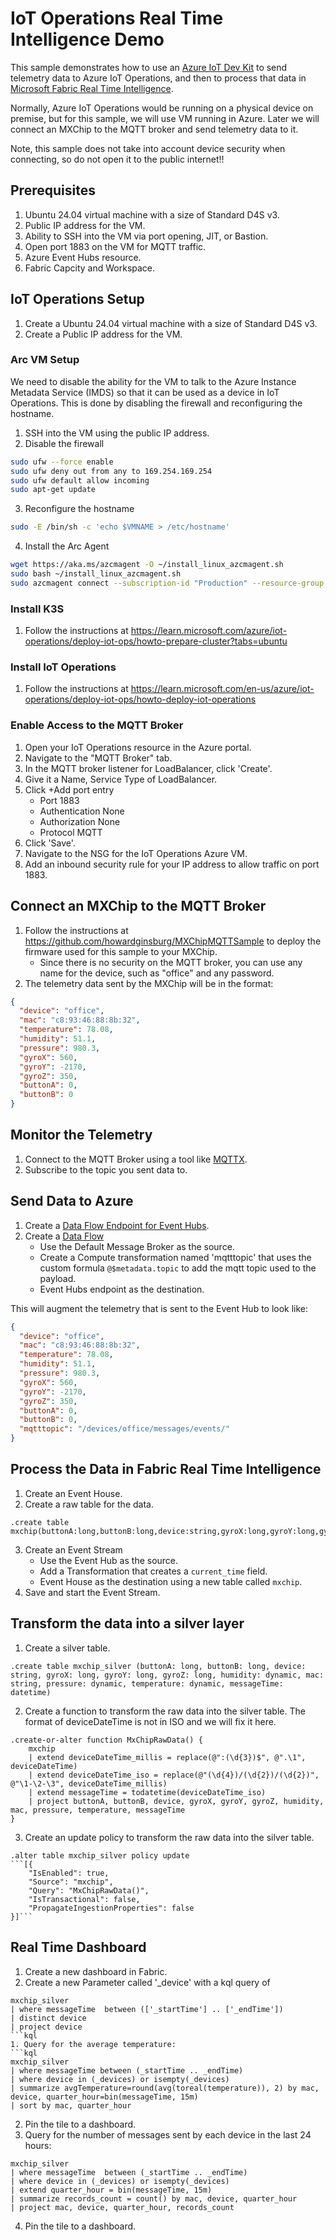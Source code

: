 # IoT Operations Real Time Intelligence Demo

This sample demonstrates how to use an [Azure IoT Dev Kit](https://microsoft.github.io/azure-iot-developer-kit/) to send telemetry data to Azure IoT Operations, and then to process that data in [Microsoft Fabric Real Time Intelligence](https://learn.microsoft.com/en-us/fabric/real-time-intelligence/overview). 

Normally, Azure IoT Operations would be running on a physical device on premise, but for this sample, we will use VM running in Azure.
Later we will connect an MXChip to the MQTT broker and send telemetry data to it.

Note, this sample does not take into account device security when connecting, so do not open it to the public internet!!

## Prerequisites

1. Ubuntu 24.04 virtual machine with a size of Standard D4S v3.
1. Public IP address for the VM.
1. Ability to SSH into the VM via port opening, JIT, or Bastion.
1. Open port 1883 on the VM for MQTT traffic.
1. Azure Event Hubs resource.
1. Fabric Capcity and Workspace.

## IoT Operations Setup

1. Create a Ubuntu 24.04 virtual machine with a size of Standard D4S v3.
1. Create a Public IP address for the VM.

### Arc VM Setup

We need to disable the ability for the VM to talk to the Azure Instance Metadata Service (IMDS) so that it can be used as a device in IoT Operations.  This is done by disabling the firewall and reconfiguring the hostname.

1. SSH into the VM using the public IP address.
2. Disable the firewall
```bash
sudo ufw --force enable
sudo ufw deny out from any to 169.254.169.254
sudo ufw default allow incoming
sudo apt-get update
```
3. Reconfigure the hostname
```bash
sudo -E /bin/sh -c 'echo $VMNAME > /etc/hostname'
```
4. Install the Arc Agent
```bash
wget https://aka.ms/azcmagent -O ~/install_linux_azcmagent.sh
sudo bash ~/install_linux_azcmagent.sh
sudo azcmagent connect --subscription-id "Production" --resource-group "HybridServers" --location "eastus2" #Modify the subscription-id, resource-group, and location as needed
```

### Install K3S

1. Follow the instructions at https://learn.microsoft.com/azure/iot-operations/deploy-iot-ops/howto-prepare-cluster?tabs=ubuntu

### Install IoT Operations

1. Follow the instructions at https://learn.microsoft.com/en-us/azure/iot-operations/deploy-iot-ops/howto-deploy-iot-operations

### Enable Access to the MQTT Broker

1. Open your IoT Operations resource in the Azure portal.
2. Navigate to the "MQTT Broker" tab.
3. In the MQTT broker listener for LoadBalancer, click 'Create'.
4. Give it a Name, Service Type of LoadBalancer.
5. Click +Add port entry 
    - Port 1883
    - Authentication None
    - Authorization None 
    - Protocol MQTT
6. Click 'Save'.
7. Navigate to the NSG for the IoT Operations Azure VM.
8. Add an inbound security rule for your IP address to allow traffic on port 1883.

## Connect an MXChip to the MQTT Broker

1. Follow the instructions at https://github.com/howardginsburg/MXChipMQTTSample to deploy the firmware used for this sample to your MXChip.
    - Since there is no security on the MQTT broker, you can use any name for the device, such as "office" and any password.
2. The telemetry data sent by the MXChip will be in the format:
```json
{
  "device": "office",
  "mac": "c8:93:46:88:8b:32",
  "temperature": 78.08,
  "humidity": 51.1,
  "pressure": 980.3,
  "gyroX": 560,
  "gyroY": -2170,
  "gyroZ": 350,
  "buttonA": 0,
  "buttonB": 0
}
```

## Monitor the Telemetry

1. Connect to the MQTT Broker using a tool like [MQTTX](https://mqttx.app/).
2. Subscribe to the topic you sent data to.

## Send Data to Azure

1. Create a [Data Flow Endpoint for Event Hubs](https://learn.microsoft.com/en-us/azure/iot-operations/connect-to-cloud/howto-configure-kafka-endpoint?tabs=portal).
2. Create a [Data Flow](https://learn.microsoft.com/en-us/azure/iot-operations/connect-to-cloud/howto-configure-kafka-endpoint?tabs=portal)
    - Use the Default Message Broker as the source.
    - Create a Compute transformation named 'mqtttopic' that uses the custom formula `@$metadata.topic` to add the mqtt topic used to the payload.
    - Event Hubs endpoint as the destination.

This will augment the telemetry that is sent to the Event Hub to look like:
```json
{
  "device": "office",
  "mac": "c8:93:46:88:8b:32",
  "temperature": 78.08,
  "humidity": 51.1,
  "pressure": 980.3,
  "gyroX": 560,
  "gyroY": -2170,
  "gyroZ": 350,
  "buttonA": 0,
  "buttonB": 0,
  "mqtttopic": "/devices/office/messages/events/"
}
```

## Process the Data in Fabric Real Time Intelligence

1. Create an Event House.
2. Create a raw table for the data.
```kql
.create table mxchip(buttonA:long,buttonB:long,device:string,gyroX:long,gyroY:long,gyroZ:long,humidity:dynamic,mac:string,mqtttopic:string,pressure:dynamic,temperature:dynamic,EventProcessedUtcTime:datetime,PartitionId:long,EventEnqueuedUtcTime:datetime,current_time:datetime,deviceDateTime:string)
```
3. Create an Event Stream
    - Use the Event Hub as the source.
    - Add a Transformation that creates a `current_time` field.
    - Event House as the destination using a new table called `mxchip`.
4. Save and start the Event Stream.

## Transform the data into a silver layer

1. Create a silver table.
```kql
.create table mxchip_silver (buttonA: long, buttonB: long, device: string, gyroX: long, gyroY: long, gyroZ: long, humidity: dynamic, mac: string, pressure: dynamic, temperature: dynamic, messageTime: datetime)
```
2. Create a function to transform the raw data into the silver table.  The format of deviceDateTime is not in ISO and we will fix it here.
```kql
.create-or-alter function MxChipRawData() {
    mxchip 
    | extend deviceDateTime_millis = replace(@":(\d{3})$", @".\1", deviceDateTime) 
    | extend deviceDateTime_iso = replace(@"(\d{4})/(\d{2})/(\d{2})", @"\1-\2-\3", deviceDateTime_millis)
    | extend messageTime = todatetime(deviceDateTime_iso) 
    | project buttonA, buttonB, device, gyroX, gyroY, gyroZ, humidity, mac, pressure, temperature, messageTime
}
```
3. Create an update policy to transform the raw data into the silver table.
```kql
.alter table mxchip_silver policy update 
```[{
    "IsEnabled": true,
    "Source": "mxchip",
    "Query": "MxChipRawData()",
    "IsTransactional": false,
    "PropagateIngestionProperties": false
}]```
```


## Real Time Dashboard

1. Create a new dashboard in Fabric.
2. Create a new Parameter called '_device' with a kql query of
```kql
mxchip_silver
| where messageTime  between (['_startTime'] .. ['_endTime'])
| distinct device
| project device
```kql
1. Query for the average temperature:
```kql
mxchip_silver
| where messageTime between (_startTime .. _endTime)
| where device in (_devices) or isempty(_devices)
| summarize avgTemperature=round(avg(toreal(temperature)), 2) by mac, device, quarter_hour=bin(messageTime, 15m)
| sort by mac, quarter_hour
```
2. Pin the tile to a dashboard.
3. Query for the number of messages sent by each device in the last 24 hours:
```kql
mxchip_silver
| where messageTime  between (_startTime .. _endTime)
| where device in (_devices) or isempty(_devices)
| extend quarter_hour = bin(messageTime, 15m)
| summarize records_count = count() by mac, device, quarter_hour
| project mac, device, quarter_hour, records_count
```
4. Pin the tile to a dashboard.
